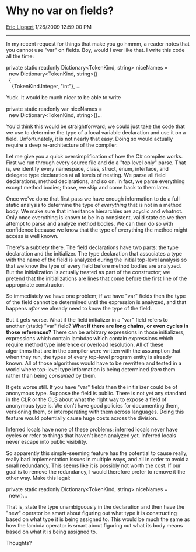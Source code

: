 # Why no var on fields?

[Eric Lippert](https://social.msdn.microsoft.com/profile/Eric%20Lippert) 1/26/2009 12:59:00 PM

-----

In my recent request for things that make you go hmmm, a reader notes that you cannot use "var" on fields. Boy, would I ever like that. I write this code all the time:

 

private static readonly Dictionary\<TokenKind, string\> niceNames =  
  new Dictionary\<TokenKind, string\>()  
  {  
    {TokenKind.Integer, "int"}, ...

Yuck. It would be much nicer to be able to write

 

private static readonly var niceNames =  
  new Dictionary\<TokenKind, string\>()...

You'd think this would be straightforward; we could just take the code that we use to determine the type of a local variable declaration and use it on a field. Unfortunately, it is not nearly that easy. Doing so would actually require a deep re-architecture of the compiler.

Let me give you a quick oversimplification of how the C\# compiler works. First we run through every source file and do a "top level only" parse. That is, we identify every namespace, class, struct, enum, interface, and delegate type declaration at all levels of nesting. We parse all field declarations, method declarations, and so on. In fact, we parse everything except method bodies; those, we skip and come back to them later.

Once we've done that first pass we have enough information to do a full static analysis to determine the type of *everything* that is not in a method body. We make sure that inheritance hierarchies are acyclic and whatnot. Only once everything is known to be in a consistent, valid state do we then attempt to parse and analyze method bodies. We can then do so with confidence because we know that the type of everything the method might access is well known.

There's a subtlety there. The field declarations have two parts: the type declaration and the initializer. The type declaration that associates a type with the name of the field is analyzed during the initial top-level analysis so that we know the type of every field before method bodies are analyzed. But the initialization is actually treated as part of the constructor; we pretend that the initializations are lines that come before the first line of the appropriate constructor.

So immediately we have one problem; if we have "var" fields then the type of the field cannot be determined until the expression is analyzed, and that happens *after* we already need to know the type of the field.

But it gets worse. What if the field initializer in a "var" field refers to another (static) "var" field? **What if there are long chains, or even cycles in those references?** There can be arbitrary expressions in those initializers, expressions which contain lambdas which contain expressions which require method type inference or overload resolution. All of these algorithms that are in the compiler were written with the assumption that when they run, the types of every top-level program entity is already known. All of those algorithms would have to be rewritten and tested in a world where top-level type information is being determined *from* them rather than being *consumed* by them.

It gets worse still. If you have "var" fields then the initializer could be of anonymous type. Suppose the field is public. There is not yet any standard in the CLR or the CLS about what the right way to expose a field of anonymous type is. We don't have good policies for documenting them, versioning them, or interoperating with them across languages. Doing this feature would potentially cause huge costs across the division.

Inferred locals have none of these problems; inferred locals never have cycles or refer to things that haven't been analyzed yet. Inferred locals never escape into public visibility.

So apparently this simple-seeming feature has the potential to cause really, really bad implementation issues in multiple ways, and all in order to avoid a small redundancy. This seems like it is possibly not worth the cost. If our goal is to remove the redundancy, I would therefore prefer to remove it the other way. Make this legal:

private static readonly Dictionary\<TokenKind, string\> niceNames =  
  new()... 

That is, state the type unambiguously in the declaration and then have the "new" operator be smart about figuring out what type it is constructing based on what type it is being assigned to. This would be much the same as how the lambda operator is smart about figuring out what its body means based on what it is being assigned to.

Thoughts?


